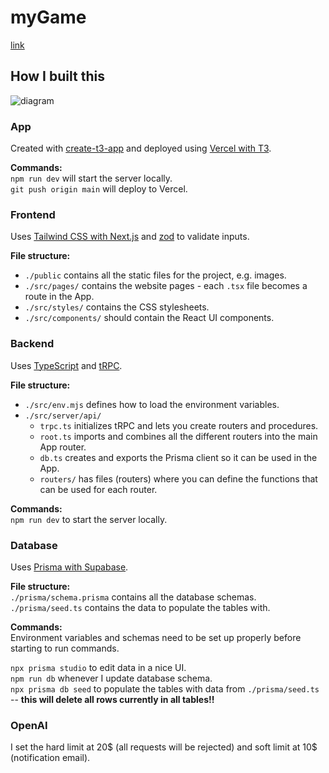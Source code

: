 # myGame

[link](https://supabase-game.vercel.app/)

## How I built this

![diagram](https://github.com/nadiaenh/supabase-game/blob/main/public/components_diagram.png)

### App

Created with [create-t3-app](https://create.t3.gg/) and deployed
using [Vercel with T3](https://create.t3.gg/en/deployment/vercel).

**Commands:**  
`npm run dev` will start the server locally.  
`git push origin main` will deploy to Vercel.

### Frontend

Uses [Tailwind CSS with Next.js](https://tailwindcss.com/docs/guides/nextjs) and [zod](https://zod.dev/) to validate
inputs.

**File structure:**

- `./public` contains all the static files for the project, e.g. images.
- `./src/pages/` contains the website pages - each `.tsx` file becomes a route in the App.
- `./src/styles/` contains the CSS stylesheets.
- `./src/components/` should contain the React UI components.

### Backend

Uses [TypeScript](https://www.typescriptlang.org/) and [tRPC](https://trpc.io/).

**File structure:**

- `./src/env.mjs` defines how to load the environment variables.
- `./src/server/api/`
    - `trpc.ts` initializes tRPC and lets you create routers and procedures.
    - `root.ts` imports and combines all the different routers into the main App router.
    - `db.ts` creates and exports the Prisma client so it can be used in the App.
    - `routers/` has files (routers) where you can define the functions that can be used for each router.

**Commands:**  
`npm run dev` to start the server locally.

### Database

Uses [Prisma with Supabase](https://www.prisma.io/docs/guides/database/supabase).

**File structure:**  
`./prisma/schema.prisma` contains all the database schemas.  
`./prisma/seed.ts` contains the data to populate the tables with.

**Commands:**  
Environment variables and schemas need to be set up properly before starting to run commands.

`npx prisma studio` to edit data in a nice UI.  
`npm run db` whenever I update database schema.  
`npx prisma db seed` to populate the tables with data from `./prisma/seed.ts` -- **this will delete all rows currently
in all tables!!**

### OpenAI

I set the hard limit at 20$ (all requests will be rejected) and soft limit at 10$ (notification email).